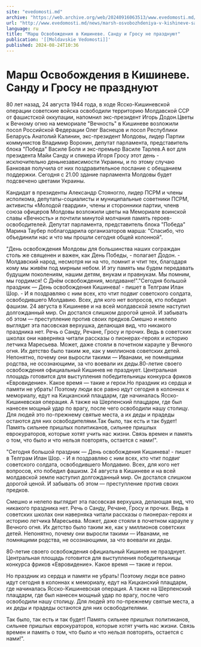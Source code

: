 ```yaml
---
site: "evedomosti.md"
archive: "https://web.archive.org/web/20240916063513/www.evedomosti.md/news/marsh-osvobozhdeniya-v-kishineve-sandu-i-grosu-ne-prazdnuyut"
url: "http://www.evedomosti.md/news/marsh-osvobozhdeniya-v-kishineve-sandu-i-grosu-ne-prazdnuyut"
language: ru
title: "Марш Освобождения в Кишиневе. Санду и Гросу не празднуют"
publication: '[[Moldavskie Vedomosti]]'
published: 2024-08-24T10:36
---
```


# Марш Освобождения в Кишиневе. Санду и Гросу не празднуют

80 лет назад, 24 августа 1944 года, в ходе Ясско-Кишиневской операции советские войска освободили территорию Молдавской ССР от фашистской оккупации, напомнил экс-президент Игорь Додон.Цветы к Вечному огню на мемориале "Вечность" в Кишиневе возложили посол Российской Федерации Олег Васнецов и посол Республики Беларусь Анатолий Калинин, экс-президент Молдовы, лидер Партии коммунистов Владимир Воронин, депутат парламента, представитель блока "Победа" Василе Боля и экс-премьер Василе Тарлев.А вот для президента Майи Санду и спикера Игоря Гросу этот день - исключительно деньнезависимости Украины, и по этому случаю Банковая получила от них поздравительное послание с обещанием поддержки. Сегодня с 21.00 здание парламента Молдовы будет подсвечено цветами Украины.

Кандидат в президенты Александр Стояногло, лидер ПСРМ и члены исполкома, депутаты-социалисты и муниципальные советники ПСРМ, активисты «Молодой гвардии», члены и сторонники партии, членв союза офицеров Молдовы возложили цветы на Мемориале воинской славы «Вечность» и почтили минутой молчания память героев-освободителей. Депутат парламента, представитель блока "Победа" Марина Таубер поблагодарила организаторов марша: "Спасибо, что объединили нас и что мы прошли сегодня общей колонной".

"День освобождения Молдовы для большинства наших сограждан столь же священен и важен, как День Победы, - полагает Додон. - Молдавский народ, несмотря ни на что, помнит и чтит тех, благодаря кому мы живём под мирным небом. И эту память мы будем передавать будущим поколениям, нашим детям, внукам и правнукам. Мы помним, мы гордимся! С Днём освобождения, молдаване!"."Сегодня большой праздник — День освобождения Кишинева! - пишет в Телграм Илан Шор. - И я поздравляю с ним всех, кто чтит подвиг советского солдата, освободившего Молдавию. Всех, для кого нет вопросов, кто победил фашизм. 24 августа в Кишиневе и на всей молдавской земле наступил долгожданный мир. Он достался слишком дорогой ценой. И забывать об этом — преступление против своих предков.Смешно и нелепо выглядит эта пасовская верхушка, делающая вид, что никакого праздника нет. Речь о Санду, Речане, Гросу и прочих. Ведь в советских школах они наверняка читали рассказы о пионерах-героях и историю летчика Маресьева. Может, даже стояли в почетном карауле у Вечного огня. Их детство было таким же, как у миллионов советских детей. Непонятно, почему они выросли такими — Иванами, не помнящими родства, не осознающими, за что воевали их деды.80-летие своего освобождения официальный Кишинев не празднует. Центральная площадь готовится для выступления победительницы конкурса фриков «Евровидение». Какое время — такие и герои.Но праздник из сердца и памяти не убрать! Поэтому люди все равно идут сегодня в колоннах к мемориалу, едут на Кицканский плацдарм, где начиналась Ясско-Кишиневская операция. А также на Шерпенский плацдарм, где был нанесен мощный удар по врагу, после чего освободили нашу столицу. Для людей это по-прежнему святые места, а их деды и прадеды остаются для них освободителями.Так было, так есть и так будет! Память сильнее пришлых политиканов, сильнее пришлых еврокураторов, которые хотят учить нас жизни. Связь времен и память о том, что было и что нельзя повторять, остается с нами!".

"Сегодня большой праздник — День освобождения Кишинева! - пишет в Телграм Илан Шор. - И я поздравляю с ним всех, кто чтит подвиг советского солдата, освободившего Молдавию. Всех, для кого нет вопросов, кто победил фашизм. 24 августа в Кишиневе и на всей молдавской земле наступил долгожданный мир. Он достался слишком дорогой ценой. И забывать об этом — преступление против своих предков.

Смешно и нелепо выглядит эта пасовская верхушка, делающая вид, что никакого праздника нет. Речь о Санду, Речане, Гросу и прочих. Ведь в советских школах они наверняка читали рассказы о пионерах-героях и историю летчика Маресьева. Может, даже стояли в почетном карауле у Вечного огня. Их детство было таким же, как у миллионов советских детей. Непонятно, почему они выросли такими — Иванами, не помнящими родства, не осознающими, за что воевали их деды.

80-летие своего освобождения официальный Кишинев не празднует. Центральная площадь готовится для выступления победительницы конкурса фриков «Евровидение». Какое время — такие и герои.

Но праздник из сердца и памяти не убрать! Поэтому люди все равно идут сегодня в колоннах к мемориалу, едут на Кицканский плацдарм, где начиналась Ясско-Кишиневская операция. А также на Шерпенский плацдарм, где был нанесен мощный удар по врагу, после чего освободили нашу столицу. Для людей это по-прежнему святые места, а их деды и прадеды остаются для них освободителями.

Так было, так есть и так будет! Память сильнее пришлых политиканов, сильнее пришлых еврокураторов, которые хотят учить нас жизни. Связь времен и память о том, что было и что нельзя повторять, остается с нами!".
